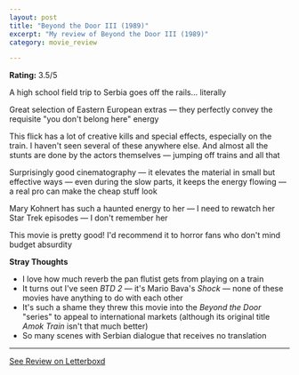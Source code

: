 ```yaml
---
layout: post
title: "Beyond the Door III (1989)"
excerpt: "My review of Beyond the Door III (1989)"
category: movie_review

---
```


**Rating:** 3.5/5

A high school field trip to Serbia goes off the rails... literally

Great selection of Eastern European extras — they perfectly convey the requisite "you don't belong here" energy

This flick has a lot of creative kills and special effects, especially on the train. I haven't seen several of these anywhere else. And almost all the stunts are done by the actors themselves — jumping off trains and all that

Surprisingly good cinematography — it elevates the material in small but effective ways — even during the slow parts, it keeps the energy flowing — a real pro can make the cheap stuff look 

Mary Kohnert has such a haunted energy to her — I need to rewatch her Star Trek episodes — I don't remember her

This movie is pretty good! I'd recommend it to horror fans who don't mind budget absurdity

<b>Stray Thoughts</b>
* I love how much reverb the pan flutist gets from playing on a train
* It turns out I've seen <i>BTD 2</i> — it's Mario Bava's <i>Shock</i> — none of these movies have anything to do with each other 
* It's such a shame they threw this movie into the <i>Beyond the Door</i> "series" to appeal to international markets (although its original title <i>Amok Train</i> isn't that much better)
* So many scenes with Serbian dialogue that receives no translation

<hr>

[See Review on Letterboxd](https://boxd.it/4HpDiH)

